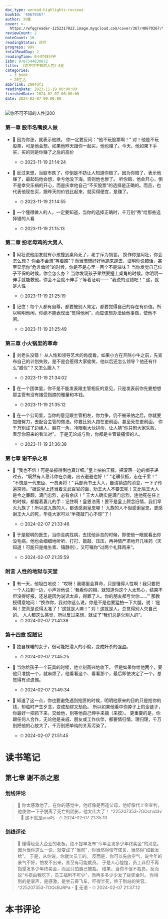 ```yaml
---
doc_type: weread-highlights-reviews
bookId: '40679367'
author: 刘墉
cover: >-
  https://wfqqreader-1252317822.image.myqcloud.com/cover/367/40679367/t7_40679367.jpg
reviewCount: 2
noteCount: 16
readingStatus: 读完
progress: 99%
totalReadDay: 2
readingTime: 0小时48分钟
isbn: 9787544830072
title: 《你不可不知的人性》4星
categories:
  - 3_book
  - 20生活
abbrlink: 2004df1
readingDate: 2023-11-19 00:00:00
finishedDate: 2024-02-07 00:00:00
date: 2024-02-07 00:00:00
---
```


![ 你不可不知的人性|200](https://wfqqreader-1252317822.image.myqcloud.com/cover/367/40679367/t7_40679367.jpg)


### 第一章 股市名嘴换人做


- 📌 因为你涨，就表示他跌。
你一定要反问：“他不玩股票啊！”
对！他是不玩股票，可是他会想，如果他昨天跟你一起买，他也赚了。今天，他如果下手买，买的则是你赚了之后的高价 
    - ⏱ 2023-11-19 21:14:24 

- 📌 反过来想，当股市跌了，你倒是不妨让人知道你赔了。因为你赔了，表示他赚了，最起码他会想，幸亏他没下海，否则他也惨了。
听你赔，他会开心，倒不是幸灾乐祸的开心，而是庆幸他自己“不买股票”的选择是正确的。而且，也代表他现在买，跟昨天的价钱比起来，就买得便宜，是赚了。 
    - ⏱ 2023-11-19 21:14:55 

- 📌 一个懂得做人的人，一定要知道，当你的选择正确时，千万别“秀”给那些选择错的人看 
    - ⏱ 2023-11-19 21:15:13 
### 第二章 扮老母鸡的大男人


- 📌 阿壮说他朋友就有小孩撞到桌角死了，老丁斥为胡言。
换作你是阿壮，你会怎么想？
你会不会想“等着瞧”？而当珊珊好好地跑来跑去，证明你说错话，甚至显示你“危言耸听”的时候，你是不是心里一百个不是滋味？
当你发觉自己位子不保的时候，你会怎么办？
当你发现孩子果然要撞上桌角的时候，你明明一伸手就能救他，你会不会就不伸手？等着证明——
“我说的没错吧！”
这，就是人性 
    - ⏱ 2023-11-19 21:25:19 

- 📌 记住！每个人都有自尊，都要被别人肯定，都要觉得自己的存在有价值。所以明明他闲，你绝不能表现出“觉得他闲”，而应该想办法给他事做，使他不闲。 
    - ⏱ 2023-11-19 21:25:49 
### 第三章 小火锅里的革命


- 📌 刘老头没错！
从人性和领导艺术的角度看，如果小方在开除小牛之前，先宣布自己的计划失败，是不是会惹得大家偷笑，他以后还怎么领导？他还有什么“威仪”？又怎么服人？ 
    - ⏱ 2023-11-19 21:34:02 

- 📌 在一个团体里，你不是不能发表跟主管相反的意见，只是发表前你先要想想那主管有没有接受指摘的雅量和本钱。 
    - ⏱ 2023-11-19 21:35:12 

- 📌 在一个公司里，当你的意见跟主管相左，你力争，仍不被采纳之后，你就要加倍努力，去配合主管的做法。你要比别人跑在更前面，甚至死在更前面。
  你千万别成了边缘人，躲在一角，冷眼看大伙拼命，让人猜“你只盼大家失败，表示你原来的看法对”。
  于是无论成与败，你都是主管最痛恨的人。 
    - ⏱ 2023-11-19 21:36:38 
### 第七章 谢不杀之恩


- 📌 “我也不信！可是举报得倒也真详细。”皇上拍拍王翦，把滚落一边的帽子递过去，“既然有人忌讳你在京畿，出去避避也好！”
  “老骥伏枥，志在千里！”
  “不愧是一代忠臣、一员勇将！”
  兵部尚书王大人，自请镇边的消息，一下子传遍京师。“据说皇上还当着文武百官的面，劝王大人不要去呢！又比喻王大人是今之廉颇，满门忠烈，必有余庆！”
  王大人确实是满门忠烈，连他死在任上的时候，都握着妻儿的手：记住啊！皇恩浩荡！要不是皇上顾念旧情，我们早灭九族了！所以这九族的人，都该感谢皇恩哪！
  九族的人不但感谢皇恩，更感谢王大人的死，毕竟大家可以“半夜敲门心不惊”了！ 
    - ⏱ 2024-02-07 21:33:46 


- 📌 于是聪明的医生，当你没病找病，去找他诉苦的时候，即使他一眼就看出你没毛病，他也会细细地听听、打打、敲敲、压压，再神情严肃地开几味药（天知道！可能只是维生素、镇静剂），又叮嘱你“过两个礼拜再来”。 
    - ⏱ 2024-02-07 21:35:59 

### 附言 人性的地狱与天堂


- 📌 有一天，他坦白地说：
  “哎呀！我哪里会算命，只是懂得人性啊！我只要把一个人拉到一边，小声对他说：‘我看你的相，就知道你这个人太热心，结果不但没得好报，还总是因为说话太直，得罪了人。你的朋友都亏欠你……’”
  那教授得意地问：“换作你，我对你这么说，你是不是也要猛拍一下大腿，说：‘是啊！您真是说得太准了！’这就是人嘛！”
  对！这就是人，总觉得别人欠自己的。
  人人都这么感觉，所以反过来想，就成了“我们总是欠别人的”。 
    - ⏱ 2024-02-07 21:41:38 
### 第十四章 捉贼记


- 📌 独自裸睡的女子，很可能把潜入的小偷，变成奸杀的强盗。 
    - ⏱ 2024-02-07 21:45:25 

- 📌 当你给孩子一个玩具的时候，他立刻高兴地收下。
但是如果你给他两个，要他只准挑一个，就麻烦了，他看看这个、看看那个，最后即使决定了一个，总觉得有点遗憾。 
    - ⏱ 2024-02-07 21:49:34 

- 📌 知道了这一点，你也要避免遇到抢匪的时候，明明他原来的目的只是抢你的钱，却临时产生歹念，变成劫财又劫色。
  所以如果他看中你脖子上的金链子，你最好一把抓下来，交给他，别等他自己伸手来摘（来摸）。
  更重要的是，你跟任何人合作，无论他是亲戚、朋友或工作伙伴，都要情归情，理归理，千万别把他的心放大了，千万别把单纯的关系污染了。 
    - ⏱ 2024-02-07 21:51:45 

# 读书笔记

## 第七章 谢不杀之恩

### 划线评论
> 📌 你太感激他了。在你的感觉中，他好像是再造父母，他好像代上帝宣判，他使你一下子脱离了死亡的阴影，他太伟大了！  ^225207353-7OOctvd3v
    - 💭 这不就是pua吗
    - ⏱ 2024-02-07 21:35:10

### 划线评论
> 📌 懂得经营大企业的老板，绝不提早发布“今年会发多少年终奖金”的消息。因为当你这么一说，就变成了“当然”，你当然得信守诺言，当然得“如数发给”。
于是，从你说，你就欠员工的。
反而是，你可以先放空气，说今年的景气不好，怕发不出来，甚至有可能裁员。
于是人心惶惶，员工非但不再指望发多少年终奖金，而且只怕自己被裁。
结果，当你不但不裁员，反而说“亏损由我吃下，员工福利不可少”，而再多多少少发了些奖金时。
你得到的是掌声，是感激，是坐云霄飞车，吓得半死，终于到站的笑容。  ^225207353-7OOcBJRPa
    - 💭 无语
    - ⏱ 2024-02-07 21:37:12


# 本书评论
